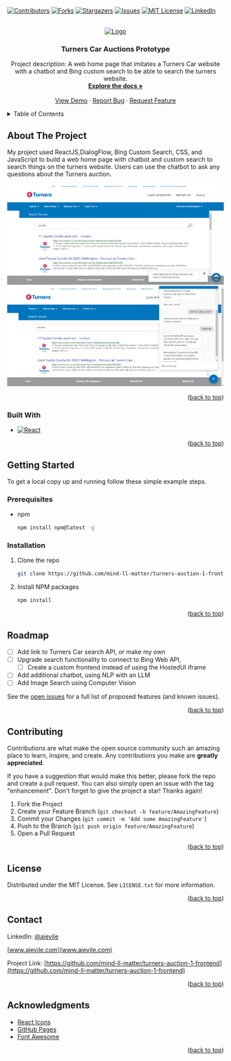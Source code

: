 <!-- README template from: https://github.com/othneildrew/Best-README-Template -->

<a name="readme-top"></a>

<!-- PROJECT SHIELDS -->
<!--
*** I'm using markdown "reference style" links for readability.
*** Reference links are enclosed in brackets [ ] instead of parentheses ( ).
*** See the bottom of this document for the declaration of the reference variables
*** for contributors-url, forks-url, etc. This is an optional, concise syntax you may use.
*** https://www.markdownguide.org/basic-syntax/#reference-style-links
-->
[![Contributors][contributors-shield]][contributors-url]
[![Forks][forks-shield]][forks-url]
[![Stargazers][stars-shield]][stars-url]
[![Issues][issues-shield]][issues-url]
[![MIT License][license-shield]][license-url]
[![LinkedIn][linkedin-shield]][linkedin-url]



<!-- PROJECT LOGO -->
<br />
<div align="center">
  <a href="https://github.com/mind-ll-matter/turners-auction-1-frontend">
    <img src="https://www.turners.co.nz/contentassets/3e15c8546917474ca0a150b18e9fd64e/turnerscars_logo_1line_horz_true-rgb-desktop.png" alt="Logo" width="280" height="80">
  </a>

<h3 align="center">Turners Car Auctions Prototype</h3>

  <p align="center">
    Project description: A web home page that imitates a Turners Car website with a chatbot and Bing custom search to be able to search the turners website.
    <br />
    <a href="https://github.com/mind-ll-matter/turners-auction-1-frontend"><strong>Explore the docs »</strong></a>
    <br />
    <br />
    <a href="https://github.com/mind-ll-matter/turners-auction-1-frontend">View Demo</a>
    ·
    <a href="https://github.com/mind-ll-matter/turners-auction-1-frontend/issues">Report Bug</a>
    ·
    <a href="https://github.com/mind-ll-matter/turners-auction-1-frontend/issues">Request Feature</a>
  </p>
</div>



<!-- TABLE OF CONTENTS -->
<details>
  <summary>Table of Contents</summary>
  <ol>
    <li>
      <a href="#about-the-project">About The Project</a>
      <ul>
        <li><a href="#built-with">Built With</a></li>
      </ul>
    </li>
    <li>
      <a href="#getting-started">Getting Started</a>
      <ul>
        <li><a href="#prerequisites">Prerequisites</a></li>
        <li><a href="#installation">Installation</a></li>
      </ul>
    </li>
    <li><a href="#usage">Usage</a></li>
    <li><a href="#roadmap">Roadmap</a></li>
    <li><a href="#contributing">Contributing</a></li>
    <li><a href="#license">License</a></li>
    <li><a href="#contact">Contact</a></li>
    <li><a href="#acknowledgments">Acknowledgments</a></li>
  </ol>
</details>



<!-- ABOUT THE PROJECT -->
## About The Project

My project used ReactJS,DialogFlow, Bing Custom Search, CSS, and JavaScript to build a web home page with chatbot and custom search to search things on the turners website. Users can use the chatbot to ask any questions about the Turners auction.

<div align="center">
  <img src="./project-images/search.jpg" alt="search"/>
  <br/>
  <img src="./project-images/chatbot.jpg" alt="chatbot"/>
<!--   <img src="project-images/chatbot.png" alt="screenshot2" width="250" height="400"> -->
  <p align="center">
 </div>

<p align="right">(<a href="#readme-top">back to top</a>)</p>



### Built With

* [![React][React.js]][React-url]

<p align="right">(<a href="#readme-top">back to top</a>)</p>



<!-- GETTING STARTED -->
## Getting Started

To get a local copy up and running follow these simple example steps.

### Prerequisites

* npm
  ```sh
  npm install npm@latest -g
  ```

### Installation

1. Clone the repo
   ```sh
   git clone https://github.com/mind-ll-matter/turners-auction-1-frontend.git
   ```
2. Install NPM packages
   ```sh
   npm install
   ```

<p align="right">(<a href="#readme-top">back to top</a>)</p>



<!-- USAGE EXAMPLES -->

<!-- 
## Usage


Use this space to show useful examples of how a project can be used. Additional screenshots, code examples and demos work well in this space. You may also link to more resources.

_For more examples, please refer to the [Documentation](https://example.com)_


<p align="right">(<a href="#readme-top">back to top</a>)</p>
-->


<!-- ROADMAP -->
## Roadmap

- [ ] Add link to Turners Car search API, or make my own
- [ ] Upgrade search functionality to connect to Bing Web API, 
    - [ ] Create a custom frontend instead of using the HostedUI iframe
- [ ] Add additional chatbot, using NLP with an LLM
- [ ] Add Image Search using Computer Vision

See the [open issues](https://github.com/mind-ll-matter/turners-auction-1-frontend/issues) for a full list of proposed features (and known issues).

<p align="right">(<a href="#readme-top">back to top</a>)</p>



<!-- CONTRIBUTING -->
## Contributing

Contributions are what make the open source community such an amazing place to learn, inspire, and create. Any contributions you make are **greatly appreciated**.

If you have a suggestion that would make this better, please fork the repo and create a pull request. You can also simply open an issue with the tag "enhancement".
Don't forget to give the project a star! Thanks again!

1. Fork the Project
2. Create your Feature Branch (`git checkout -b feature/AmazingFeature`)
3. Commit your Changes (`git commit -m 'Add some AmazingFeature'`)
4. Push to the Branch (`git push origin feature/AmazingFeature`)
5. Open a Pull Request

<p align="right">(<a href="#readme-top">back to top</a>)</p>



<!-- LICENSE -->
## License

Distributed under the MIT License. See `LICENSE.txt` for more information.

<p align="right">(<a href="#readme-top">back to top</a>)</p>



<!-- CONTACT -->
## Contact

LinkedIn: [@ajevile](https://www.linkedin.com/in/ajevile/)

[www.ajevile.com](www.ajevile.com)

Project Link: [https://github.com/mind-ll-matter/turners-auction-1-frontend](https://github.com/mind-ll-matter/turners-auction-1-frontend)

<p align="right">(<a href="#readme-top">back to top</a>)</p>



<!-- ACKNOWLEDGMENTS -->
## Acknowledgments

* [React Icons](https://react-icons.github.io/react-icons/search)
* [GitHub Pages](https://pages.github.com)
* [Font Awesome](https://fontawesome.com)

<p align="right">(<a href="#readme-top">back to top</a>)</p>



<!-- MARKDOWN LINKS & IMAGES -->
<!-- https://www.markdownguide.org/basic-syntax/#reference-style-links -->
[contributors-shield]: https://img.shields.io/github/contributors/mind-ll-matter/turners-auction-1-frontend.svg?style=for-the-badge
[contributors-url]: https://github.com/mind-ll-matter/turners-auction-1-frontend/graphs/contributors
[forks-shield]: https://img.shields.io/github/forks/mind-ll-matter/turners-auction-1-frontend.svg?style=for-the-badge
[forks-url]: https://github.com/mind-ll-matter/turners-auction-1-frontend/network/members
[stars-shield]: https://img.shields.io/github/stars/mind-ll-matter/turners-auction-1-frontend.svg?style=for-the-badge
[stars-url]: https://github.com/mind-ll-matter/turners-auction-1-frontend/stargazers
[issues-shield]: https://img.shields.io/github/issues/mind-ll-matter/turners-auction-1-frontend.svg?style=for-the-badge
[issues-url]: https://github.com/mind-ll-matter/turners-auction-1-frontend/issues
[license-shield]: https://img.shields.io/github/license/mind-ll-matter/turners-auction-1-frontend.svg?style=for-the-badge
[license-url]: https://github.com/mind-ll-matter/turners-auction-1-frontend/blob/master/LICENSE.txt
[linkedin-shield]: https://img.shields.io/badge/-LinkedIn-black.svg?style=for-the-badge&logo=linkedin&colorB=555
[linkedin-url]: https://linkedin.com/in/ajevile
[product-screenshot]: images/screenshot.png
[Next.js]: https://img.shields.io/badge/next.js-000000?style=for-the-badge&logo=nextdotjs&logoColor=white
[Next-url]: https://nextjs.org/
[React.js]: https://img.shields.io/badge/React-20232A?style=for-the-badge&logo=react&logoColor=61DAFB
[React-url]: https://reactjs.org/
[Vue.js]: https://img.shields.io/badge/Vue.js-35495E?style=for-the-badge&logo=vuedotjs&logoColor=4FC08D
[Vue-url]: https://vuejs.org/
[Angular.io]: https://img.shields.io/badge/Angular-DD0031?style=for-the-badge&logo=angular&logoColor=white
[Angular-url]: https://angular.io/
[Svelte.dev]: https://img.shields.io/badge/Svelte-4A4A55?style=for-the-badge&logo=svelte&logoColor=FF3E00
[Svelte-url]: https://svelte.dev/
[Laravel.com]: https://img.shields.io/badge/Laravel-FF2D20?style=for-the-badge&logo=laravel&logoColor=white
[Laravel-url]: https://laravel.com
[Bootstrap.com]: https://img.shields.io/badge/Bootstrap-563D7C?style=for-the-badge&logo=bootstrap&logoColor=white
[Bootstrap-url]: https://getbootstrap.com
[JQuery.com]: https://img.shields.io/badge/jQuery-0769AD?style=for-the-badge&logo=jquery&logoColor=white
[JQuery-url]: https://jquery.com 
